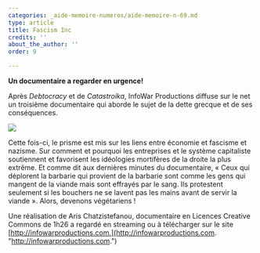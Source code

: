 ```yaml
---
categories: _aide-memoire-numeros/aide-memoire-n-69.md
type: article
title: Fascism Inc
credits: ''
about_the_author: ''
order: 9

---
```

**Un documentaire a regarder en urgence!**

Après _Debtocracy_ et de _Catastroika_, InfoWar Productions diffuse sur le net un troisième documentaire qui aborde le sujet de la dette grecque et de ses conséquences.

![](https://www.territoires-memoire.be/assets/uploads/AM69_p.9_fascismInc.jpg)

Cette fois-ci, le prisme est mis sur les liens entre économie et fascisme et nazisme. Sur comment et pourquoi les entreprises et le système capitaliste soutiennent et favorisent les idéologies mortifères de la droite la plus extrême. Et comme dit aux dernières minutes du documentaire, « Ceux qui déplorent la barbarie qui provient de la barbarie sont comme les gens qui mangent de la viande mais sont effrayés par le sang. Ils protestent seulement si les bouchers ne se lavent pas les mains avant de servir la viande ». Alors, devenons végétariens !

Une réalisation de Aris Chatzistefanou, documentaire en Licences Creative Commons de 1h26 a regardé en streaming ou à télécharger sur le site [http://infowarproductions.com.](http://infowarproductions.com. "http://infowarproductions.com.")